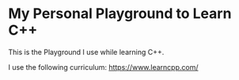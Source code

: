 # My Personal Playground to Learn C++

This is the Playground I use while learning C++.

I use the following curriculum: https://www.learncpp.com/